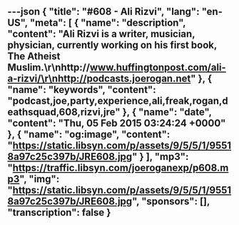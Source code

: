 ---json
{
  "title": "#608 - Ali Rizvi",
  "lang": "en-US",
  "meta": [
    {
      "name": "description",
      "content": "Ali Rizvi is a writer, musician, physician, currently working on his first book, The Atheist Muslim.\r\nhttp://www.huffingtonpost.com/ali-a-rizvi/\r\nhttp://podcasts.joerogan.net"
    },
    {
      "name": "keywords",
      "content": "podcast,joe,party,experience,ali,freak,rogan,deathsquad,608,rizvi,jre"
    },
    {
      "name": "date",
      "content": "Thu, 05 Feb 2015 03:24:24 +0000"
    },
    {
      "name": "og:image",
      "content": "https://static.libsyn.com/p/assets/9/5/5/1/95518a97c25c397b/JRE608.jpg"
    }
  ],
  "mp3": "https://traffic.libsyn.com/joeroganexp/p608.mp3",
  "img": "https://static.libsyn.com/p/assets/9/5/5/1/95518a97c25c397b/JRE608.jpg",
  "sponsors": [],
  "transcription": false
}
---
<episode-header />

<timemark seconds="0" />

<transcribe-call-to-action />

<episode-footer />
